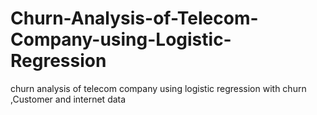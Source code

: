 # Churn-Analysis-of-Telecom-Company-using-Logistic-Regression
churn analysis of telecom company using  logistic regression with churn ,Customer and internet data
